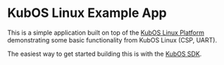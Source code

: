 # KubOS Linux Example App

This is a simple application built on top of the [KubOS Linux Platform](https://github.com/kubostech/kubos-linux-build) 
demonstrating some basic functionality from KubOS Linux (CSP, UART). 

The easiest way to get started building this is with the [KubOS SDK](http://docs.kubos.co/latest/md_docs_kubos-sdk.html).